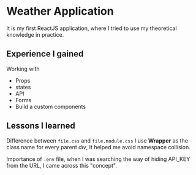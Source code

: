 # Weather Application

It is my first ReactJS application, where I tried to use my theoretical knowledge  in practice.

## Experience I gained 

Working with 

- Props
- states
- API 
- Forms
- Build a custom components 

## Lessons I learned

Difference between `file.css` and `file.module.css` I use **Wrapper** as the class name for every parent *div*, It helped me avoid namespace collision.

Importance of `.env` file, when I was searching the way of hiding API_KEY from the URL, I came across this "concept".

